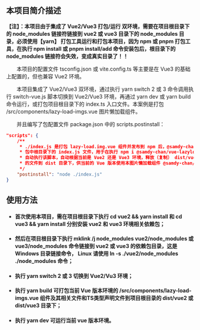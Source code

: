 ## **本项目简介描述**

**【注】：本项目由于集成了 Vue2/Vue3 打包/运行 双环境，需要在项目根目录下的 node_modules 链接符链接到 vue2 或 vue3 目录下的 node_modules 目录，必须使用【yarn】 打包工具运行和打包本项目，因为 npm 或 pnpm 打包工具，在执行 npm install 或 pnpm install/add 命令安装包后，根目录下的 node_modules 链接符会失效，变成真实目录了！！**

&emsp;&emsp;本项目的配置文件 tsconfig.json 或 vite.config.ts 等主要是在 Vue3 的基础上配置的，但也兼容 Vue2 环境。

&emsp;&emsp;本项目集成了 Vue2/Vue3 双环境，通过执行 yarn switch 2 或 3 命令调用执行 switch-vue.js 脚本切换到 Vue2/Vue3 环境，再通过 yarn dev 或 yarn build 命令运行，或打包项目根目录下的 index.ts 入口文件。本案例是打包 /src/components/lazy-load-imgs.vue 图片懒加载组件。

&emsp;&emsp;并且编写了包配置文件 package.json 中的 scripts.postinstall：
```json
"scripts": {
    /**
     * ./index.js 是打包 lazy-load.img.vue 组件并发布到 npm 后，@samdy-chan/vue-lazyload-imgs
     * 包中根目录下的 index.js 文件，用于在执行 npm i @samdy-chan/vue-lazyload-imgs 安装本组件包后，
     * 自动执行该脚本，自动根据当前是 Vue2 还是 Vue3 环境，释放（复制） dist/vue2 或 dist/vue3 目录下
     * 的文件到 dist 目录下，供当前的 Vue 版本使用本图片懒加载组件 @samdy-chan/vue-lazyload-imgs。
     */
    "postinstall": "node ./index.js"
}
```


## 使用方法

- #### 首次使用本项目，需在项目根目录下执行 cd vue2 && yarn install 和 cd vue3 && yarn install 分别安装 vue2 和 vue3 环境相关依赖包；

- #### 然后在项目根目录下执行 mklink /j node_modules vue2/node_modules 或 vue3/node_modules 命令链接到 vue2 或 vue3 的依赖包目录，这是 Windows 目录链接命令， Linux 请使用 ln -s ./vue2/node_modules ./node_modules 命令；

- #### 执行 yarn switch 2 或 3 切换到 Vue2/Vu3 环境；

- #### 执行 yarn build 可打包当前 Vue 版本环境的 /src/components/lazy-load-imgs.vue 组件及其相关文件和TS类型声明文件到项目根目录的 dist/vue2 或 dist/vue3 目录下；

- #### 执行 yarn dev 可运行当前 vue 版本环境。

